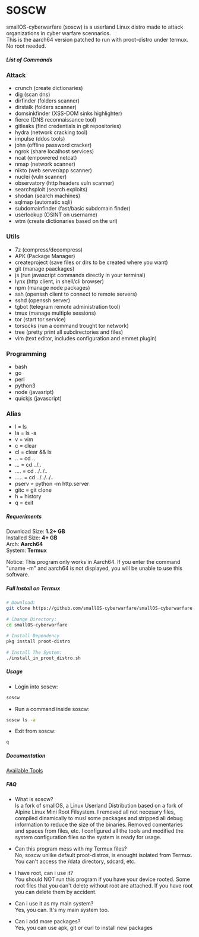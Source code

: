 # SOSCW

smallOS-cyberwarfare (soscw) is a userland Linux distro made to attack organizations in cyber warfare scennarios.  
This is the aarch64 version patched to run with proot-distro under termux. No root needed.  

##### List of Commands  
### Attack

- crunch (create dictionaries)
- dig (scan dns)
- dirfinder (folders scanner)  
- dirstalk (folders scanner)  
- domsinkfinder (XSS-DOM sinks highlighter) 
- fierce (DNS reconnaissance tool)
- gitleaks (find credentials in git repositories)
- hydra (network cracking tool)
- impulse (ddos tools) 
- john (offline password cracker)
- ngrok (share localhost services)
- ncat (empowered netcat)
- nmap (network scanner)
- nikto (web server/app scanner)
- nuclei (vuln scanner)
- observatory (http headers vuln scanner)
- searchsploit (search exploits)
- shodan (search machines)
- sqlmap (automatic sqli)  
- subdomainfinder (fast/basic subdomain finder)
- userlookup (OSINT on username)
- wtm (create dictionaries based on the url)

### Utils  
- 7z (compress/decompress)
- APK (Package Manager)
- createproject (save files or dirs to be created where you want)
- git (manage paackages)  
- js (run javascript commands directly in your terminal)  
- lynx (http client, in shell/cli browser)  
- npm (manage node packages)  
- ssh (openssh client to connect to remote servers)
- sshd (openssh server)
- tgbot (telegram remote administration tool)  
- tmux (manage multiple sessions)
- tor (start tor service)  
- torsocks (run a command trought tor network)  
- tree (pretty print all subdirectories and files)
- vim (text editor, includes configuration and emmet plugin)   
  
### Programming  
- bash  
- go 
- perl
- python3  
- node (javasript)
- quickjs (javascript)  

### Alias  
- l = ls  
- la = ls -a  
- v = vim  
- c = clear  
- cl = clear && ls  
- .. = cd ..  
- ... = cd ../..  
- .... = cd ../../..  
- ..... = cd ../../../..  
- pserv = python -m http.server  
- gitc = git clone  
- h = history  
- q = exit  

##### Requeriments

Download Size: **1.2+ GB**  
Installed Size: **4+ GB**  
Arch: **Aarch64**  
System: **Termux**  
  
Notice: This program only works in Aarch64. If you enter the command "uname -m" and aarch64 is not displayed, you will be unable to use this software. 

##### Full Install on Termux

```bash
# Download:  
git clone https://github.com/smallOS-cyberwarfare/smallOS-cyberwarfare  
    
# Change Directory:  
cd smallOS-cyberwarfare  
  
# Install Dependency  
pkg install proot-distro  
  
# Install The System:  
./install_in_proot_distro.sh  
```

##### Usage

- Login into soscw:
```bash
soscw
```

- Run a command inside soscw:
```bash
soscw ls -a
```

- Exit from soscw:
```bash
q
```

##### Documentation  
[Available Tools](https://github.com/smallOS-cyberwarfare/smallOS-cyberwarfare/tree/master/docs#documentation)  
  
##### FAQ
- What is soscw?  
Is a fork of smallOS, a Linux Userland Distribution based on a fork of Alpine Linux Mini Root Filsystem. I removed all not necesary files, compiled dinamically to musl some packages and stripped all debug information to reduce the size of the binaries. Removed comentaries and spaces from files, etc. I configured all the tools and modified the system configuration files so the system is ready for usage.

- Can this program mess with my Termux files?    
No, soscw unlike default proot-distros, is enought isolated from Termux. You can't access the /data directory, sdcard, etc.  
  
- I have root, can i use it?    
You should NOT run this program if you have your device rooted. Some root files that you can't delete without root are attached. If you have root you can delete them by accident. 
   
- Can i use it as my main system?    
Yes, you can. It's my main system too.    
  
- Can i add more packages?  
Yes, you can use apk, git or curl to install new packages   
